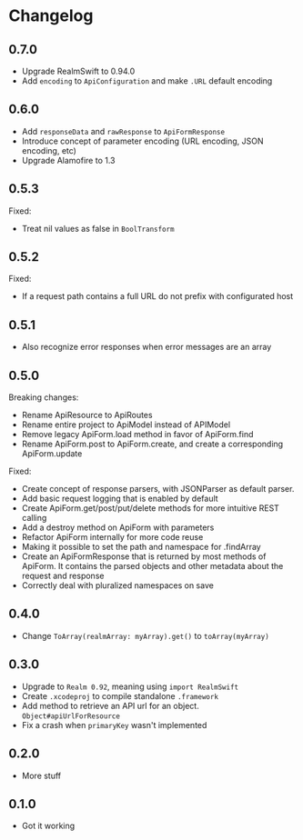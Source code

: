 # Changelog

## 0.7.0
- Upgrade RealmSwift to 0.94.0
- Add `encoding` to `ApiConfiguration` and make `.URL` default encoding

## 0.6.0
- Add `responseData` and `rawResponse` to `ApiFormResponse`
- Introduce concept of parameter encoding (URL encoding, JSON encoding, etc)
- Upgrade Alamofire to 1.3

## 0.5.3
Fixed:
- Treat nil values as false in `BoolTransform`

## 0.5.2
Fixed:
- If a request path contains a full URL do not prefix with configurated host

## 0.5.1
- Also recognize error responses when error messages are an array

## 0.5.0
Breaking changes:
- Rename ApiResource to ApiRoutes
- Rename entire project to ApiModel instead of APIModel
- Remove legacy ApiForm.load method in favor of ApiForm.find
- Rename ApiForm.post to ApiForm.create, and create a corresponding ApiForm.update

Fixed:
- Create concept of response parsers, with JSONParser as default parser.
- Add basic request logging that is enabled by default
- Create ApiForm.get/post/put/delete methods for more intuitive REST calling
- Add a destroy method on ApiForm with parameters
- Refactor ApiForm internally for more code reuse
- Making it possible to set the path and namespace for .findArray
- Create an ApiFormResponse that is returned by most methods of ApiForm. It contains the parsed objects and other metadata about the request and response
- Correctly deal with pluralized namespaces on save

## 0.4.0
- Change `ToArray(realmArray: myArray).get()` to `toArray(myArray)`

## 0.3.0

- Upgrade to `Realm 0.92`, meaning using `import RealmSwift`
- Create `.xcodeproj` to compile standalone `.framework`
- Add method to retrieve an API url for an object. `Object#apiUrlForResource`
- Fix a crash when `primaryKey` wasn't implemented

## 0.2.0

- More stuff

## 0.1.0

- Got it working
